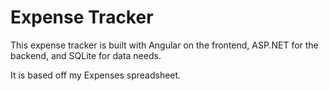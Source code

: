 # Expense Tracker

This expense tracker is built with Angular on the frontend, ASP.NET for the backend, and SQLite for data needs.

It is based off my Expenses spreadsheet.
